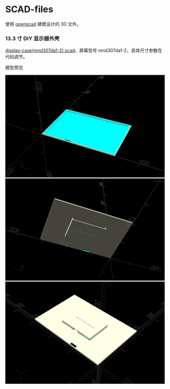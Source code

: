 # SCAD-files

使用 [openscad](https://openscad.org/) 建模设计的 3D 文件。

### 13.3 寸 DIY 显示器外壳

[display-case(mnd307da1-2).scad](13.3-inch-diy-display-case/display-case(mnd307da1-2).scad)，屏幕型号 mnd307da1-2，具体尺寸参数在代码调节。

模型预览

![图一](13.3-inch-diy-display-case/img/1.jpg)
![图二](13.3-inch-diy-display-case/img/2.jpg)
![图三](13.3-inch-diy-display-case/img/3.jpg)
